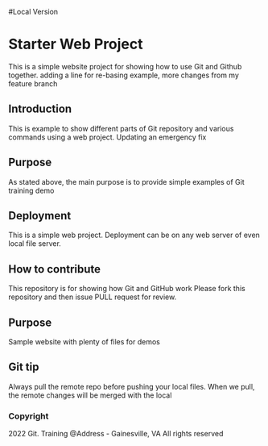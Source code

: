 #Local Version

# Starter Web Project
This is a simple website project for 
showing how to use Git and Github together.
adding a line for re-basing example, more changes from my feature branch

## Introduction

This is example to show different parts of Git repository and various
commands using a web project.
Updating an emergency fix

## Purpose
As stated above, the main purpose is to provide simple examples of Git training demo

## Deployment
This is a simple web project. Deployment can be on any web server of even local file server.


## How to contribute

This repository is for showing how Git and GitHub work
Please fork this repository and then issue PULL request for review.

## Purpose

Sample website with plenty of files for demos

## Git tip
Always pull the remote repo before pushing your local files.
When we pull, the remote changes will be merged with the local

### Copyright
2022 Git. Training
@Address - Gainesville, VA 
All rights reserved